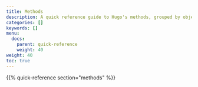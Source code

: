 ```yaml
---
title: Methods
description: A quick reference guide to Hugo's methods, grouped by object.
categories: []
keywords: []
menu:
  docs:
    parent: quick-reference
    weight: 40
weight: 40
toc: true
---
```


{{% quick-reference section="methods" %}}

